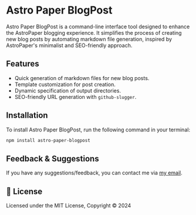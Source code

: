 # Astro Paper BlogPost

Astro Paper BlogPost is a command-line interface tool designed to enhance the AstroPaper blogging experience. It simplifies the process of creating new blog posts by automating markdown file generation, inspired by AstroPaper's minimalist and SEO-friendly approach.

## Features

- Quick generation of markdown files for new blog posts.
- Template customization for post creation.
- Dynamic specification of output directories.
- SEO-friendly URL generation with `github-slugger`.

## Installation

To install Astro Paper BlogPost, run the following command in your terminal:

```bash
npm install astro-paper-blogpost
```

## Feedback & Suggestions

If you have any suggestions/feedback, you can contact me via [my email](mailto:imroybox@gmail.com). 

## 📜 License

Licensed under the MIT License, Copyright © 2024